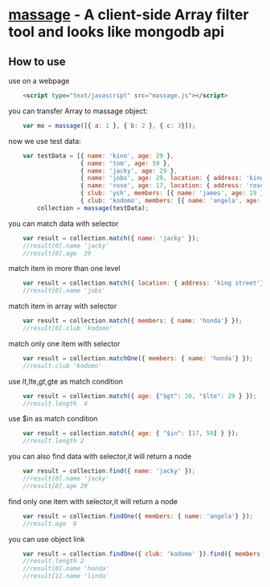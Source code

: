 [massage](#) - A client-side Array filter tool and looks like mongodb api
==================================================
How to use
--------------------------------------
use on a webpage
```html
	<script type="text/javascript" src="massage.js"></script>
```



you can transfer Array to massage object:
```js
	var mo = massage([{ a: 1 }, { b: 2 }, { c: 3}]);
```

now we use test data:
```js
	var testData = [{ name: 'kino', age: 29 },
					{ name: 'tom', age: 59 },
					{ name: 'jacky', age: 29 },
					{ name: 'jobs', age: 29, location: { address: 'king street'} },
					{ name: 'rose', age: 17, location: { address: 'rose street'} },
					{ club: 'ysh', members: [{ name: 'james', age: 19 }, { name: 'marry', age: 33}] },
					{ club: 'kodomo', members: [{ name: 'angela', age: 9 }, { name: 'honda', age: 8}] }],
		collection = massage(testData);
```

you can match data with selector
```js
    var result = collection.match({ name: 'jacky' });
    //result[0].name 'jacky'
    //result[0].age  29
```

match item in more than one level
```js
	var result = collection.match({ location: { address: 'king street'} });
    //result[0].name 'jobs'
```

 match item in array with selector
```js
    var result = collection.match({ members: { name: 'honda'} });
    //result[0].club 'kodomo'
```

match only one item with selector
```js
    var result = collection.matchOne({ members: { name: 'honda'} });
    //result.club 'kodomo'
```

use $lt,$lte,$gt,$gte as match condition
```js
    var result = collection.match({ age: {"$gt": 10, "$lte": 29 } });
    //result.length  4
```

use $in as match condition
```js
    var result = collection.match({ age: { "$in": [17, 59] } });
    //result.length 2
```

you can also find data with selector,it will return a node
```js
    var result = collection.find({ name: 'jacky' });
    //result[0].name 'jacky'
    //result[0].age 29
```

find only one item with selector,it will return a node
```js
	var result = collection.findOne({ members: { name: 'angela'} });
    //result.age  9
```

you can use object link
```js
    var result = collection.findOne({ club: 'kodomo' }).find({ members: { age: 8} });
    //result.length 2 
    //result[0].name 'honda'
    //result[1].name 'linda'
```